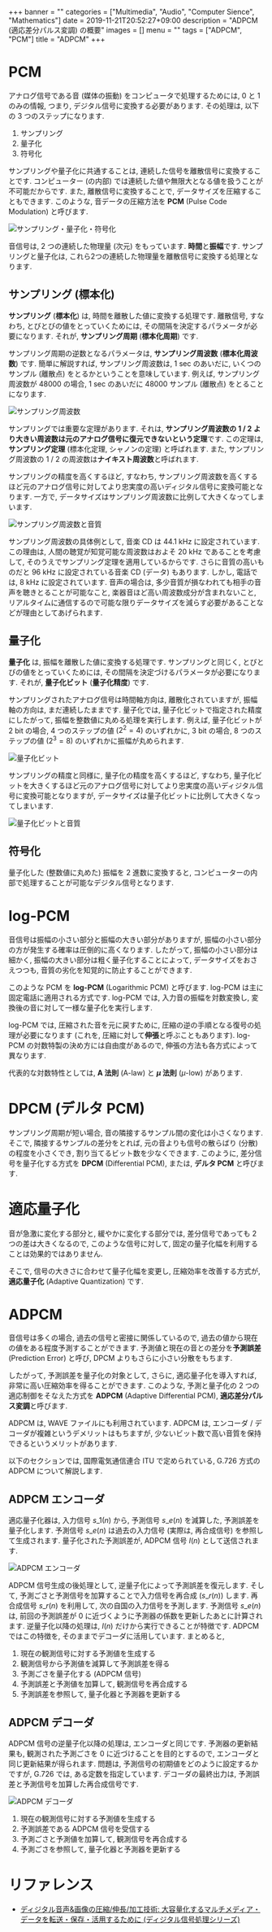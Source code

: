 +++
banner = ""
categories = ["Multimedia", "Audio", "Computer Sience", "Mathematics"]
date = 2019-11-21T20:52:27+09:00
description = "ADPCM (適応差分パルス変調) の概要"
images = []
menu = ""
tags = ["ADPCM", "PCM"]
title = "ADPCM"
+++

# PCM

アナログ信号である音 (媒体の振動) をコンピュータで処理するためには, 0 と 1 のみの情報, つまり, デジタル信号に変換する必要があります. その処理は, 以下の 3 つのステップになります.

1. サンプリング
1. 量子化
1. 符号化

サンプリングや量子化に共通することは, 連続した信号を離散信号に変換することです. コンピューター (の内部) では連続した値や無限大となる値を扱うことが不可能だからです. また, 離散信号に変換することで, データサイズを圧縮することもできます. このような, 音データの圧縮方法を **PCM** (Pulse Code Modulation) と呼びます.

![サンプリング・量子化・符号化](https://user-images.githubusercontent.com/4006693/69397180-9782b500-0d28-11ea-96da-567c51fac38a.gif)

音信号は, 2 つの連続した物理量 (次元) をもっています. **時間**と**振幅**です. サンプリングと量子化は, これら2つの連続した物理量を離散信号に変換する処理となります.

## サンプリング (標本化)

**サンプリング** (**標本化**) は, 時間を離散した値に変換する処理です. 離散信号, すなわち, とびとびの値をとっていくためには, その間隔を決定するパラメータが必要になります. それが, **サンプリング周期** (**標本化周期**) です.

サンプリング周期の逆数となるパラメータは, **サンプリング周波数** (**標本化周波数**) です. 簡単に解説すれば, サンプリング周波数は, 1 sec のあいだに, いくつのサンプル (離散点) をとるかということを意味しています. 例えば, サンプリング周波数が 48000 の場合, 1 sec のあいだに 48000 サンプル (離散点) をとることになります.

![サンプリング周波数](https://user-images.githubusercontent.com/4006693/69397201-ab2e1b80-0d28-11ea-9d2f-a2da19e0ce56.png)

サンプリングでは重要な定理があります. それは, **サンプリング周波数の 1 / 2 より大きい周波数は元のアナログ信号に復元できないという定理**です. この定理は, **サンプリング定理** (標本化定理, シャノンの定理) と呼ばれます. また, サンプリング周波数の 1 / 2 の周波数は**ナイキスト周波数**と呼ばれます.

サンプリングの精度を高くするほど, すなわち, サンプリング周波数を高くするほど元のアナログ信号に対してより忠実度の高いディジタル信号に変換可能となります. 一方で, データサイズはサンプリング周波数に比例して大きくなってしまいます.

![サンプリング周波数と音質](https://user-images.githubusercontent.com/4006693/69397217-b97c3780-0d28-11ea-83ad-45a9355adf0b.png)

サンプリング周波数の具体例として, 音楽 CD は 44.1 kHz に設定されています. この理由は, 人間の聴覚が知覚可能な周波数はおよそ 20 kHz であることを考慮して, そのうえでサンプリング定理を適用しているからです. さらに音質の高いものだと 96 kHz に設定されている音楽 CD (データ) もあります. しかし, 電話では, 8 kHz に設定されています. 音声の場合は, 多少音質が損なわれても相手の音声を聴きとることが可能なこと, 楽器音ほど高い周波数成分が含まれないこと, リアルタイムに通信するので可能な限りデータサイズを減らす必要があることなどが理由としてあげられます.

## 量子化

**量子化** は, 振幅を離散した値に変換する処理です. サンプリングと同じく, とびとびの値をとっていくためには, その間隔を決定づけるパラメータが必要になります. それが, **量子化ビット** (**量子化精度**) です.

サンプリングされたアナログ信号は時間軸方向は, 離散化されていますが, 振幅軸の方向は, まだ連続したままです. 量子化では, 量子化ビットで指定された精度にしたがって, 振幅を整数値に丸める処理を実行します. 例えば, 量子化ビットが 2 bit の場合, 4 つのステップの値 ($2^{2}=4$) のいずれかに, 3 bit の場合, 8 つのステップの値 ($2^{3}=8$) のいずれかに振幅が丸められます.

![量子化ビット](https://user-images.githubusercontent.com/4006693/69397240-d31d7f00-0d28-11ea-8292-013be30cb8aa.png)

サンプリングの精度と同様に, 量子化の精度を高くするほど, すなわち, 量子化ビットを大きくするほど元のアナログ信号に対してより忠実度の高いディジタル信号に変換可能となりますが, データサイズは量子化ビットに比例して大きくなってしまいます.

![量子化ビットと音質](https://user-images.githubusercontent.com/4006693/69397261-e3cdf500-0d28-11ea-8732-9c7344fb6004.png)

## 符号化

量子化した (整数値に丸めた) 振幅を 2 進数に変換すると, コンピューターの内部で処理することが可能なデジタル信号となります.

# log-PCM

音信号は振幅の小さい部分と振幅の大きい部分がありますが, 振幅の小さい部分の方が発生する確率は圧倒的に高くなります. したがって, 振幅の小さい部分は細かく, 振幅の大きい部分は粗く量子化することによって, データサイズをおさえつつも, 音質の劣化を知覚的に防止することができます.

このような PCM を **log-PCM** (Logarithmic PCM) と呼びます. log-PCM は主に固定電話に適用される方式です. log-PCM では, 入力音の振幅を対数変換し, 変換後の音に対して一様な量子化を実行します.

log-PCM では, 圧縮された音を元に戻すために, 圧縮の逆の手順となる復号の処理が必要になります (これを, 圧縮に対して**伸張**と呼ぶこともあります). log-PCM の対数特製の決め方には自由度があるので, 伸張の方法も各方式によって異なります.

代表的な対数特性としては, **A 法則** (A-law) と **$\mu$ 法則** ($\mu$-low) があります.

# DPCM (デルタ PCM)

サンプリング周期が短い場合, 音の隣接するサンプル間の変化は小さくなります. そこで, 隣接するサンプルの差分をとれば, 元の音よりも信号の散らばり (分散) の程度を小さくでき, 割り当てるビット数を少なくできます. このように, 差分信号を量子化する方式を **DPCM** (Differential PCM), または, **デルタ PCM** と呼びます.

# 適応量子化

音が急激に変化する部分と, 緩やかに変化する部分では, 差分信号であっても 2 つの差は大きくなるので, このような信号に対して, 固定の量子化幅を利用することは効果的ではありません.

そこで, 信号の大きさに合わせて量子化幅を変更し, 圧縮効率を改善する方式が, **適応量子化** (Adaptive Quantization) です.

# ADPCM

音信号は多くの場合, 過去の信号と密接に関係しているので, 過去の値から現在の値をある程度予測することができます. 予測値と現在の音との差分を**予測誤差** (Prediction Error) と呼び, DPCM よりもさらに小さい分散をもちます.

したがって, 予測誤差を量子化の対象として, さらに, 適応量子化を導入すれば, 非常に高い圧縮効率を得ることができます. このような, 予測と量子化の 2 つの適応制御をそなえた方式を **ADPCM** (Adaptive Differential PCM), **適応差分パルス変調**と呼びます.

ADPCM は, WAVE ファイルにも利用されています. ADPCM は, エンコーダ / デコーダが複雑というデメリットはもちますが, 少ないビット数で高い音質を保持できるというメリットがあります.

以下のセクションでは, 国際電気通信連合 ITU で定められている, G.726 方式の ADPCM について解説します.

## ADPCM エンコーダ

適応量子化器は, 入力信号 $s\_{1}(n)$ から, 予測信号 $s\_{e}(n)$ を減算した, 予測誤差を量子化します. 予測信号 $s\_{e}(n)$ は過去の入力信号 (実際は, 再合成信号) を参照して生成されます. 量子化された予測誤差が, ADPCM 信号 $I(n)$ として送信されます.

![ADPCM エンコーダ](https://user-images.githubusercontent.com/4006693/69674052-0b351100-10df-11ea-9ba7-b6e68b03d6a0.png)

ADPCM 信号生成の後処理として, 逆量子化によって予測誤差を復元します. そして, 予測ごさと予測信号を加算することで入力信号を再合成 ($s\_{r}(n)$) します. 再合成信号 $s\_{r}(n)$ を利用して, 次の自国の入力信号を予測します. 予測信号 $s\_{e}(n)$ は, 前回の予測誤差が 0 に近づくように予測器の係数を更新したあとに計算されます. 逆量子化以降の処理は, $I(n)$ だけから実行できることが特徴です. ADPCM ではこの特徴を, そのままでデコーダに活用しています. まとめると,

1. 現在の観測信号に対する予測値を生成する
1. 観測信号から予測値を減算して予測誤差を得る
1. 予測ごさを量子化する (ADPCM 信号)
1. 予測誤差と予測値を加算して, 観測信号を再合成する
1. 予測誤差を参照して, 量子化器と予測器を更新する

## ADPCM デコーダ

ADPCM 信号の逆量子化以降の処理は, エンコーダと同じです. 予測器の更新結果も, 観測された予測ごさを 0 に近づけることを目的とするので, エンコーダと同じ更新結果が得られます. 問題は, 予測信号の初期値をどのように設定するかですが, G.726 では, ある定数を指定しています. デコーダの最終出力は, 予測誤差と予測信号を加算した再合成信号です.

![ADPCM デコーダ](https://user-images.githubusercontent.com/4006693/69674125-2a33a300-10df-11ea-8db1-84d6c1f261d7.png)

1. 現在の観測信号に対する予測値を生成する
1. 予測誤差である ADPCM 信号を受信する
1. 予測ごさと予測値を加算して, 観測信号を再合成する
1. 予測ごさを参照して, 量子化器と予測器を更新する

# リファレンス

- [ディジタル音声&画像の圧縮/伸長/加工技術: 大容量化するマルチメディア・データを転送・保存・活用するために (ディジタル信号処理シリーズ)](https://www.amazon.co.jp/%E3%83%87%E3%82%A3%E3%82%B8%E3%82%BF%E3%83%AB%E9%9F%B3%E5%A3%B0-%E7%94%BB%E5%83%8F%E3%81%AE%E5%9C%A7%E7%B8%AE-%E5%8A%A0%E5%B7%A5%E6%8A%80%E8%A1%93-%E5%A4%A7%E5%AE%B9%E9%87%8F%E5%8C%96%E3%81%99%E3%82%8B%E3%83%9E%E3%83%AB%E3%83%81%E3%83%A1%E3%83%87%E3%82%A3%E3%82%A2%E3%83%BB%E3%83%87%E3%83%BC%E3%82%BF%E3%82%92%E8%BB%A2%E9%80%81%E3%83%BB%E4%BF%9D%E5%AD%98%E3%83%BB%E6%B4%BB%E7%94%A8%E3%81%99%E3%82%8B%E3%81%9F%E3%82%81%E3%81%AB-%E3%83%87%E3%82%A3%E3%82%B8%E3%82%BF%E3%83%AB%E4%BF%A1%E5%8F%B7%E5%87%A6%E7%90%86%E3%82%B7%E3%83%AA%E3%83%BC%E3%82%BA/dp/4789831450)
